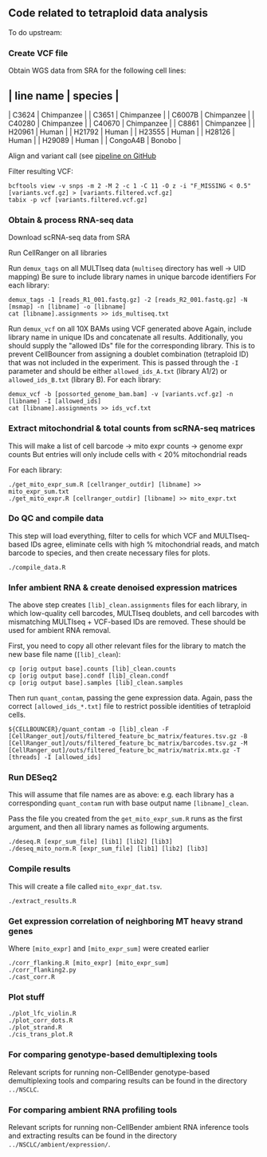 ## Code related to tetraploid data analysis

To do upstream:

### Create VCF file

Obtain WGS data from SRA for the following cell lines:

| line name | species |
-----------------------
| C3624 | Chimpanzee | 
| C3651 | Chimpanzee | 
| C6007B | Chimpanzee | 
| C40280 | Chimpanzee | 
| C40670 | Chimpanzee | 
| C8861 | Chimpanzee | 
| H20961 | Human | 
| H21792 | Human | 
| H23555 | Human | 
| H28126 | Human | 
| H29089 | Human | 
| CongoA4B | Bonobo |

Align and variant call (see [pipeline on GitHub](https://github.com/nkschaefer/align_pipelines)

Filter resulting VCF: 
```
bcftools view -v snps -m 2 -M 2 -c 1 -C 11 -O z -i "F_MISSING < 0.5" [variants.vcf.gz] > [variants.filtered.vcf.gz]
tabix -p vcf [variants.filtered.vcf.gz]
```

### Obtain & process RNA-seq data

Download scRNA-seq data from SRA

Run CellRanger on all libraries

Run `demux_tags` on all MULTIseq data (`multiseq` directory has well -> UID mapping)
Be sure to include library names in unique barcode identifiers
For each library:
```
demux_tags -1 [reads_R1_001.fastq.gz] -2 [reads_R2_001.fastq.gz] -N [msmap] -n [libname] -o [libname]
cat [libname].assignments >> ids_multiseq.txt 
```

Run `demux_vcf` on all 10X BAMs using VCF generated above
Again, include library name in unique IDs and concatenate all results.
Additionally, you should supply the "allowed IDs" file for the corresponding library. 
This is to prevent CellBouncer from assigning a doublet combination (tetraploid ID) that was
not included in the experiment. This is passed through the `-I` parameter and should be either
`allowed_ids_A.txt` (library A1/2) or `allowed_ids_B.txt` (library B).
For each library:
```
demux_vcf -b [possorted_genome_bam.bam] -v [variants.vcf.gz] -n [libname] -I [allowed_ids]
cat [libname].assignments >> ids_vcf.txt
```

### Extract mitochondrial & total counts from scRNA-seq matrices

This will make a list of cell barcode -> mito expr counts -> genome expr counts
But entries will only include cells with < 20% mitochondrial reads

For each library:
```
./get_mito_expr_sum.R [cellranger_outdir] [libname] >> mito_expr_sum.txt
./get_mito_expr.R [cellranger_outdir] [libname] >> mito_expr.txt
```

### Do QC and compile data

This step will load everything, filter to cells for which VCF and MULTIseq-based IDs agree, eliminate 
cells with high % mitochondrial reads, and match barcode to species, and then create necessary files
for plots.
```
./compile_data.R
```

### Infer ambient RNA & create denoised expression matrices

The above step creates `[lib]_clean.assignments` files for each library, in which low-quality cell barcodes, MULTIseq doublets, and cell barcodes with mismatching MULTIseq + VCF-based IDs are removed. These should be used for ambient RNA removal.

First, you need to copy all other relevant files for the library to match the new base file name (`[lib]_clean`):

```
cp [orig output base].counts [lib]_clean.counts
cp [orig output base].condf [lib]_clean.condf
cp [orig output base].samples [lib]_clean.samples
```

Then run `quant_contam`, passing the gene expression data.
Again, pass the correct `[allowed_ids_*.txt]` file to restrict possible identities of
tetraploid cells.

```
${CELLBOUNCER}/quant_contam -o [lib]_clean -F [CellRanger_out]/outs/filtered_feature_bc_matrix/features.tsv.gz -B [CellRanger_out]/outs/filtered_feature_bc_matrix/barcodes.tsv.gz -M [CellRanger_out]/outs/filtered_feature_bc_matrix/matrix.mtx.gz -T [threads] -I [allowed_ids]
```

### Run DESeq2

This will assume that file names are as above: e.g. each library has a corresponding `quant_contam` run with base output name `[libname]_clean`.

Pass the file you created from the `get_mito_expr_sum.R` runs as the first argument, and then all library names
as following arguments.

```
./deseq.R [expr_sum_file] [lib1] [lib2] [lib3]
./deseq_mito_norm.R [expr_sum_file] [lib1] [lib2] [lib3]
```

### Compile results

This will create a file called `mito_expr_dat.tsv`.

```
./extract_results.R
```

### Get expression correlation of neighboring MT heavy strand genes

Where `[mito_expr]` and `[mito_expr_sum]` were created earlier

```
./corr_flanking.R [mito_expr] [mito_expr_sum]
./corr_flanking2.py
./cast_corr.R
```

### Plot stuff

```
./plot_lfc_violin.R
./plot_corr_dots.R
./plot_strand.R
./cis_trans_plot.R
```

### For comparing genotype-based demultiplexing tools

Relevant scripts for running non-CellBender genotype-based demultiplexing tools and comparing results can be found in the directory `../NSCLC`.

### For comparing ambient RNA profiling tools

Relevant scripts for running non-CellBender ambient RNA inference tools and extracting results can be found in the directory `../NSCLC/ambient/expression/`.
